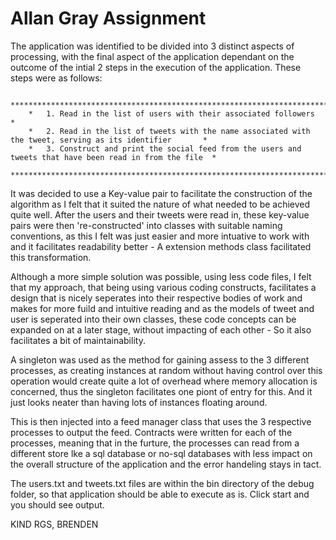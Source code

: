 # Allan Gray Assignment

The application was identified to be divided into 3 distinct aspects of processing, with the final aspect of the application dependant on the outcome of the intial 2 steps in the execution of the application. These steps were as follows:
        
        ************************************************************************************************************
        *   1. Read in the list of users with their associated followers                                           *
        *   2. Read in the list of tweets with the name associated with the tweet, serving as its identifier       *
        *   3. Construct and print the social feed from the users and tweets that have been read in from the file  *
        ************************************************************************************************************
        
It was decided to use a Key-value pair to facilitate the construction of the algorithm as I felt that it suited the nature of what needed to be achieved quite well. After the users and their tweets were read in, these key-value pairs were then 're-constructed' into classes with suitable naming conventions, as this I felt was just easier and more intuative to work with and it facilitates readability better - A extension methods class facilitated this transformation.
         
Although a more simple solution was possible, using less code files, I felt that my approach, that being using various coding constructs, facilitates a design that is nicely seperates into their respective bodies of work and makes for more fuild and intuitive reading and as the models of tweet and user is seperated into their own classes, these code concepts can be expanded on at a later stage, without impacting of each other - So it also facilitates a bit of maintainability.
         
A singleton was used as the method for gaining assess to the 3 different processes, as creating instances at random without having control over this operation would create quite a lot of overhead where memory allocation is concerned, thus the singleton facilitates one piont of entry for this. And it just looks neater than having lots of instances floating around.

This is then injected into a feed manager class that uses the 3 respective processes to output the feed. Contracts were written for each of the processes, meaning that in the furture, the processes can read from a different store lke a sql database or no-sql databases with less impact on the overall structure of the application and the error handeling stays in tact.
         
The users.txt and tweets.txt files are within the bin directory of the debug folder, so that application should be able to execute as is. Click start and you should see output.
        
KIND RGS,
BRENDEN 
